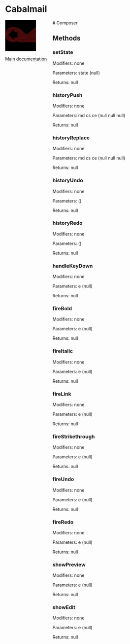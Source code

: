 # Cabalmail
<div style="width: 10em; float:left; height: 100%; padding-right: 1em;"><img src="/docs/logo.png" width="100" />
<p><a href="/README.md">Main documentation</a></p>
</div><div style="padding-left: 11em;">
# Composer


## Methods
### setState
Modifiers: none

Parameters: state (null)

Returns: null

### historyPush
Modifiers: none

Parameters: md
cs
ce (null
null
null)

Returns: null

### historyReplace
Modifiers: none

Parameters: md
cs
ce (null
null
null)

Returns: null

### historyUndo
Modifiers: none

Parameters:  ()

Returns: null

### historyRedo
Modifiers: none

Parameters:  ()

Returns: null

### handleKeyDown
Modifiers: none

Parameters: e (null)

Returns: null

### fireBold
Modifiers: none

Parameters: e (null)

Returns: null

### fireItalic
Modifiers: none

Parameters: e (null)

Returns: null

### fireLink
Modifiers: none

Parameters: e (null)

Returns: null

### fireStrikethrough
Modifiers: none

Parameters: e (null)

Returns: null

### fireUndo
Modifiers: none

Parameters: e (null)

Returns: null

### fireRedo
Modifiers: none

Parameters: e (null)

Returns: null

### showPreview
Modifiers: none

Parameters: e (null)

Returns: null

### showEdit
Modifiers: none

Parameters: e (null)

Returns: null

</div>
